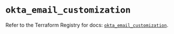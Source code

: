 # `okta_email_customization`

Refer to the Terraform Registry for docs: [`okta_email_customization`](https://registry.terraform.io/providers/okta/okta/4.13.1/docs/resources/email_customization).
